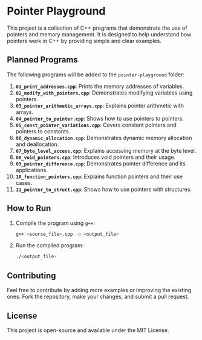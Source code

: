 # Pointer Playground

This project is a collection of C++ programs that demonstrate the use of pointers and memory management. It is designed to help understand how pointers work in C++ by providing simple and clear examples.

## Planned Programs

The following programs will be added to the `pointer-playground` folder:

1. **`01_print_addresses.cpp`**: Prints the memory addresses of variables.
2. **`02_modify_with_pointers.cpp`**: Demonstrates modifying variables using pointers.
3. **`03_pointer_arithmetic_arrays.cpp`**: Explains pointer arithmetic with arrays.
4. **`04_pointer_to_pointer.cpp`**: Shows how to use pointers to pointers.
5. **`05_const_pointer_variations.cpp`**: Covers constant pointers and pointers to constants.
6. **`06_dynamic_allocation.cpp`**: Demonstrates dynamic memory allocation and deallocation.
7. **`07_byte_level_access.cpp`**: Explains accessing memory at the byte level.
8. **`08_void_pointers.cpp`**: Introduces void pointers and their usage.
9. **`09_pointer_difference.cpp`**: Demonstrates pointer difference and its applications.
10. **`10_function_pointers.cpp`**: Explains function pointers and their use cases.
11. **`11_pointer_to_struct.cpp`**: Shows how to use pointers with structures.

## How to Run

1. Compile the program using `g++`:
   ```bash
   g++ <source_file>.cpp -o <output_file>
   ```
2. Run the compiled program:
   ```bash
   ./<output_file>
   ```

## Contributing

Feel free to contribute by adding more examples or improving the existing ones. Fork the repository, make your changes, and submit a pull request.

## License

This project is open-source and available under the MIT License.
